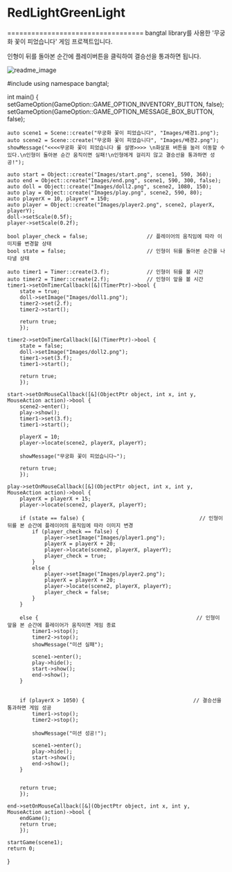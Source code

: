 # RedLightGreenLight
==================================
bangtal library를 사용한 '무궁화 꽃이 피었습니다' 게임 프로젝트입니다.

인형이 뒤를 돌아본 순간에 플레이버튼을 클릭하여 결승선을 통과하면 됩니다.

![readme_image](https://user-images.githubusercontent.com/90536655/137574938-2b4ba25c-84f9-49e6-9773-38a266d425a9.png)

#include <bangtal>
using namespace bangtal;

int main() {
	setGameOption(GameOption::GAME_OPTION_INVENTORY_BUTTON, false);
	setGameOption(GameOption::GAME_OPTION_MESSAGE_BOX_BUTTON, false);

	auto scene1 = Scene::create("무궁화 꽃이 피었습니다", "Images/배경1.png");
	auto scene2 = Scene::create("무궁화 꽃이 피었습니다", "Images/배경2.png");
	showMessage("<<<<무궁화 꽃이 피었습니다 룰 설명>>>> \n화살표 버튼을 눌러 이동할 수 있다.\n인형이 돌아본 순간 움직이면 실패!\n인형에게 걸리지 않고 결승선을 통과하면 성공!");

	auto start = Object::create("Images/start.png", scene1, 590, 360);
	auto end = Object::create("Images/end.png", scene1, 590, 300, false);
	auto doll = Object::create("Images/doll2.png", scene2, 1080, 150);
	auto play = Object::create("Images/play.png", scene2, 590, 80);
	auto playerX = 10, playerY = 150;
	auto player = Object::create("Images/player2.png", scene2, playerX, playerY);
	doll->setScale(0.5f);
	player->setScale(0.2f);

	bool player_check = false;                   // 플레이어의 움직임에 따라 이미지를 변경할 상태
	bool state = false;                          // 인형이 뒤를 돌아본 순간을 나타낼 상태

	auto timer1 = Timer::create(3.f);            // 인형이 뒤를 볼 시간
	auto timer2 = Timer::create(2.f);            // 인형이 앞을 볼 시간
	timer1->setOnTimerCallback([&](TimerPtr)->bool {
		state = true;
		doll->setImage("Images/doll1.png");
		timer2->set(2.f);
		timer2->start();

		return true;
		});

	timer2->setOnTimerCallback([&](TimerPtr)->bool {
		state = false;
		doll->setImage("Images/doll2.png");
		timer1->set(3.f);
		timer1->start();

		return true;
		});

	start->setOnMouseCallback([&](ObjectPtr object, int x, int y, MouseAction action)->bool {
		scene2->enter();
		play->show();
		timer1->set(3.f);
		timer1->start();

		playerX = 10;
		player->locate(scene2, playerX, playerY);

		showMessage("무궁화 꽃이 피었습니다~");

		return true;
		});

	play->setOnMouseCallback([&](ObjectPtr object, int x, int y, MouseAction action)->bool {
		playerX = playerX + 15;
		player->locate(scene2, playerX, playerY);

		if (state == false) {                                     // 인형이 뒤를 본 순간에 플레이어의 움직임에 따라 이미지 변경
			if (player_check == false) {
				player->setImage("Images/player1.png");
				playerX = playerX + 20;
				player->locate(scene2, playerX, playerY);
				player_check = true;
			}
			else {
				player->setImage("Images/player2.png");
				playerX = playerX + 20;
				player->locate(scene2, playerX, playerY);
				player_check = false;
			}
		}

		else {                                                   // 인형이 앞을 본 순간에 플레이어가 움직이면 게임 종료
			timer1->stop();
			timer2->stop();
			showMessage("미션 실패");

			scene1->enter();
			play->hide();
			start->show();
			end->show();
		}


		if (playerX > 1050) {                                   // 결승선을 통과하면 게임 성공
			timer1->stop();
			timer2->stop();

			showMessage("미션 성공!");

			scene1->enter();
			play->hide();
			start->show();
			end->show();
		}


		return true;
		});

	end->setOnMouseCallback([&](ObjectPtr object, int x, int y, MouseAction action)->bool {
		endGame();
		return true;
		});

	startGame(scene1);
	return 0;
}
